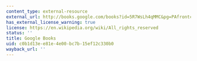 ```yaml
---
content_type: external-resource
external_url: http://books.google.com/books?id=5R7WsLh4qMMC&pg=PAfrontcover#v=onepage
has_external_license_warning: true
license: https://en.wikipedia.org/wiki/All_rights_reserved
status: ''
title: Google Books
uid: c0b1d13e-e81e-4e00-bc7b-15ef12c330b0
wayback_url: ''
---
```

